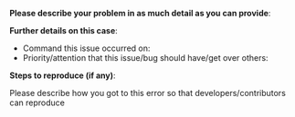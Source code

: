 **Please describe your problem in as much detail as you can provide**:


**Further details on this case**:

- Command this issue occurred on:
- Priority/attention that this issue/bug should have/get over others:

**Steps to reproduce (if any)**:

Please describe how you got to this error so that developers/contributors can reproduce

